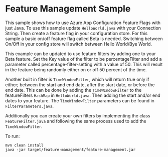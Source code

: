 # Feature Management Sample

This sample shows how to use Azure App Configuration Feature Flags with just Java. To use this sample update `HelloWorld.java` with your Connection String. Then create a feature flag in your configuration store. For this sample a basic on/off feature flag called Beta is needed. Switching between On/Off in your config store will switch between Hello World/Bye World.

This example can be updated to use feature filters by adding one to your Beta feature. Set the Key value of the filter to be percentageFilter and add a parameter called percentage-filter-setting with a value of 50. This will result in the feature being randomly either on or off 50 percent of the time.

Another built in filter is `TimeWindowFilter`, which will return true only if either; between the start and end date, after the start date, or before the end date. This can be done by adding the `TimeWIndowFilter` to the featureFilters `HashMap` in `HelloWorld.java`. Then adding the start and/or end dates to your feature. The `TimeWindowFilter` parameters can be found in `FilterParameters.java`.

Additionally you can create your own filters by implementing the class `FeatureFilter.java` and following the same process used to add the `TimeWindowFilter`.

To run:

```terminal
mvn clean install
java -jar target/feature-management/feature-management.jar
```